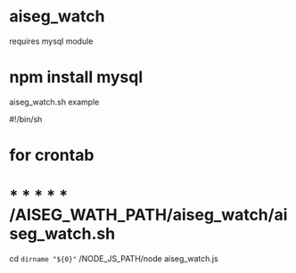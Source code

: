 # aiseg_watch

requires mysql module
# npm install mysql

aiseg_watch.sh example

#!/bin/sh
# for crontab
# * * * * * /AISEG_WATH_PATH/aiseg_watch/aiseg_watch.sh

cd `dirname "${0}"`
/NODE_JS_PATH/node aiseg_watch.js
